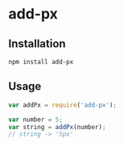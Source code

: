 # add-px

## Installation

```
npm install add-px
```

## Usage

```javascript
var addPx = require('add-px');

var number = 5;
var string = addPx(number);
// string -> '5px'
```